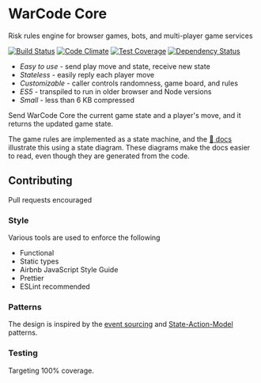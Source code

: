 # WarCode Core

Risk rules engine for browser games, bots, and multi-player game services

[![Build Status](https://travis-ci.org/matthewspivey/warcode-core.svg?branch=master)](https://travis-ci.org/matthewspivey/warcode-core)
[![Code Climate](https://codeclimate.com/github/matthewspivey/warcode-core/badges/gpa.svg)](https://codeclimate.com/github/matthewspivey/warcode-core)
[![Test Coverage](https://codeclimate.com/github/matthewspivey/warcode-core/badges/coverage.svg)](https://codeclimate.com/github/matthewspivey/warcode-core/coverage)
[![Dependency Status](https://gemnasium.com/badges/github.com/matthewspivey/warcode-core.svg)](https://gemnasium.com/github.com/matthewspivey/warcode-core)

* _Easy to use_ - send play move and state, receive new state
* _Stateless_ - easily reply each player move
* _Customizable_ - caller controls randomness, game board, and rules
* _ES5_ - transpiled to run in older browser and Node versions
* _Small_ - less than 6 KB compressed

Send WarCode Core the current game state and a player's move, and it returns the
updated game state.

The game rules are implemented as a state machine, and the
[:book: docs](http://matthewspivey.com/warcode-core/) illustrate this using a state diagram.
These diagrams make the docs easier to read, even though they are generated from the code.

## Contributing
Pull requests encouraged

### Style
Various tools are used to enforce the following
* Functional
* Static types
* Airbnb JavaScript Style Guide
* Prettier
* ESLint recommended

### Patterns
The design is inspired by the
[event sourcing](https://martinfowler.com/eaaDev/EventSourcing.html) and
[State-Action-Model](http://sam.js.org/) patterns.

### Testing
Targeting 100% coverage.
